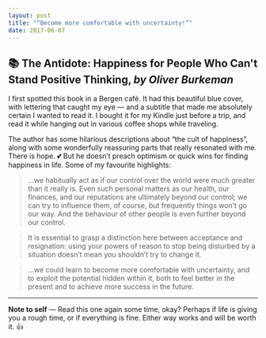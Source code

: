 ```yaml
---
layout: post
title: "“Become more comfortable with uncertainty!”"
date: 2017-06-07
---
```


## 📚 The Antidote: Happiness for People Who Can't Stand Positive Thinking, _by Oliver Burkeman_

I first spotted this book in a Bergen café. It had this beautiful blue cover, with lettering that caught my eye — and a subtitle that made me absolutely certain I wanted to read it. I bought it for my Kindle just before a trip, and read it while hanging out in various coffee shops while traveling.

The author has some hilarious descriptions about “the cult of happiness”, along with some wonderfully reassuring parts that really resonated with me. There is hope. 💕 But he doesn’t preach optimism or quick wins for finding happiness in life. Some of my favourite highlights:

> …we habitually act as if our control over the world were much greater than it really is. Even such personal matters as our health, our finances, and our reputations are ultimately beyond our control; we can try to influence them, of course, but frequently things won’t go our way. And the behaviour of other people is even further beyond our control.

> It is essential to grasp a distinction here between acceptance and resignation: using your powers of reason to stop being disturbed by a situation doesn’t mean you shouldn’t try to change it.

> …we could learn to become more comfortable with uncertainty, and to exploit the potential hidden within it, both to feel better in the present and to achieve more success in the future.

---

**Note to self** — Read this one again some time, okay? Perhaps if life is giving you a rough time, or if everything is fine. Either way works and will be worth it. 👍
